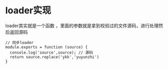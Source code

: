 # loader实现

loader其实就是一个函数 ，里面的参数就是拿到校验过的文件源码，进行处理然后返回源码

```
// 同步loader
module.exports = function (source) {
  console.log('source',source); // 源码
  return source.replace('ykk','yuyunzhi')
}

```
